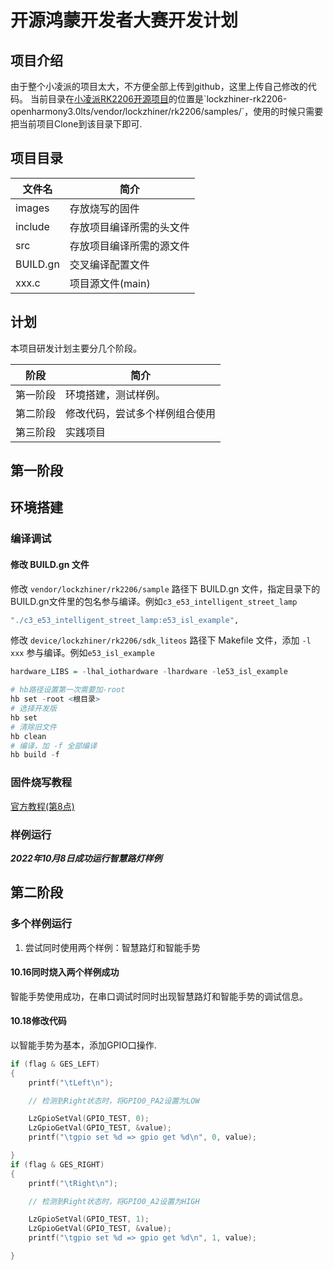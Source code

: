 # 开源鸿蒙开发者大赛开发计划
## 项目介绍
由于整个小凌派的项目太大，不方便全部上传到github，这里上传自己修改的代码。
当前目录在[小凌派RK2206开源项目]("https://gitee.com/Lockzhiner-Electronics/lockzhiner-rk2206-openharmony3.0lts/tree/master")的位置是`lockzhiner-rk2206-openharmony3.0lts/vendor/lockzhiner/rk2206/samples/`，使用的时候只需要把当前项目Clone到该目录下即可.
## 项目目录
| 文件名 | 简介 |
| --- | --- |
| images | 存放烧写的固件 |
| include | 存放项目编译所需的头文件 |
| src | 存放项目编译所需的源文件 |
| BUILD.gn | 交叉编译配置文件 |
| xxx.c | 项目源文件(main) |
## 计划
本项目研发计划主要分几个阶段。

| 阶段 | 简介 |
| --- | --- |
| 第一阶段 | 环境搭建，测试样例。|
| 第二阶段 | 修改代码，尝试多个样例组合使用|
| 第三阶段 | 实践项目|
## 第一阶段
## 环境搭建
### 编译调试

#### 修改 BUILD.gn 文件

修改 `vendor/lockzhiner/rk2206/sample` 路径下 BUILD.gn 文件，指定目录下的BUILD.gn文件里的包名参与编译。例如`c3_e53_intelligent_street_lamp`

```r
"./c3_e53_intelligent_street_lamp:e53_isl_example",
```

修改 `device/lockzhiner/rk2206/sdk_liteos` 路径下 Makefile 文件，添加 `-l xxx` 参与编译。例如`e53_isl_example`

```r
hardware_LIBS = -lhal_iothardware -lhardware -le53_isl_example
```

```r
# hb路径设置第一次需要加-root
hb set -root <根目录>
# 选择开发版 
hb set
# 清除旧文件
hb clean
# 编译，加 -f 全部编译
hb build -f
```
### 固件烧写教程
[官方教程(第8点)](https://gitee.com/Lockzhiner-Electronics/lockzhiner-rk2206-openharmony3.0lts/blob/master/vendor/lockzhiner/rk2206/README_zh.md#8烧录打印)
### 样例运行
***2022年10月8日成功运行智慧路灯样例***
## 第二阶段
### 多个样例运行
1. 尝试同时使用两个样例：智慧路灯和智能手势

#### 10.16同时烧入两个样例成功
智能手势使用成功，在串口调试时同时出现智慧路灯和智能手势的调试信息。

#### 10.18修改代码
以智能手势为基本，添加GPIO口操作.
``` c
if (flag & GES_LEFT)
{
    printf("\tLeft\n");

    // 检测到Right状态时，将GPIO0_PA2设置为LOW

    LzGpioSetVal(GPIO_TEST, 0);
    LzGpioGetVal(GPIO_TEST, &value);
    printf("\tgpio set %d => gpio get %d\n", 0, value);

}
if (flag & GES_RIGHT)
{
    printf("\tRight\n");

    // 检测到Right状态时，将GPIO0_A2设置为HIGH

    LzGpioSetVal(GPIO_TEST, 1);
    LzGpioGetVal(GPIO_TEST, &value);
    printf("\tgpio set %d => gpio get %d\n", 1, value);

}
```
